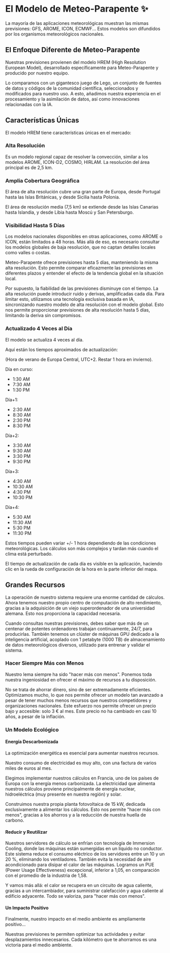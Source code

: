 # El Modelo de Meteo-Parapente ✨

La mayoría de las aplicaciones meteorológicas muestran las mismas previsiones: GFS, AROME, ICON, ECMWF... Estos modelos son difundidos por los organismos meteorológicos nacionales.

## El Enfoque Diferente de Meteo-Parapente

Nuestras previsiones provienen del modelo HREM (High Resolution European Model), desarrollado específicamente para Meteo-Parapente y producido por nuestro equipo.

Lo comparamos con un gigantesco juego de Lego, un conjunto de fuentes de datos y códigos de la comunidad científica, seleccionados y modificados para nuestro uso. A esto, añadimos nuestra experiencia en el procesamiento y la asimilación de datos, así como innovaciones relacionadas con la IA.

## Características Únicas

El modelo HREM tiene características únicas en el mercado:

### Alta Resolución

Es un modelo regional capaz de resolver la convección, similar a los modelos AROME, ICON-D2, COSMO, HIRLAM. La resolución del área principal es de 2,5 km.

### Amplia Cobertura Geográfica

El área de alta resolución cubre una gran parte de Europa, desde Portugal hasta las Islas Británicas, y desde Sicilia hasta Polonia.

El área de resolución media (7,5 km) se extiende desde las Islas Canarias hasta Islandia, y desde Libia hasta Moscú y San Petersburgo.

### Visibilidad Hasta 5 Días

Los modelos nacionales disponibles en otras aplicaciones, como AROME o ICON, están limitados a 48 horas. Más allá de eso, es necesario consultar los modelos globales de baja resolución, que no captan detalles locales como valles o costas.

Meteo-Parapente ofrece previsiones hasta 5 días, manteniendo la misma alta resolución. Esto permite comparar eficazmente las previsiones en diferentes plazos y entender el efecto de la tendencia global en la situación local.

Por supuesto, la fiabilidad de las previsiones disminuye con el tiempo. La alta resolución puede introducir ruido y derivas, amplificadas cada día. Para limitar esto, utilizamos una tecnología exclusiva basada en IA, sincronizando nuestro modelo de alta resolución con el modelo global. Esto nos permite proporcionar previsiones de alta resolución hasta 5 días, limitando la deriva sin compromisos.

### Actualizado 4 Veces al Día

El modelo se actualiza 4 veces al día.

Aquí están los tiempos aproximados de actualización:

(Hora de verano de Europa Central, UTC+2. Restar 1 hora en invierno).

Día en curso:

- 1:30 AM
- 7:30 AM
- 1:30 PM

Día+1:

- 2:30 AM
- 8:30 AM
- 2:30 PM
- 8:30 PM

Día+2:

- 3:30 AM
- 9:30 AM
- 3:30 PM
- 9:30 PM

Día+3:

- 4:30 AM
- 10:30 AM
- 4:30 PM
- 10:30 PM

Día+4:

- 5:30 AM
- 11:30 AM
- 5:30 PM
- 11:30 PM

Estos tiempos pueden variar +/- 1 hora dependiendo de las condiciones meteorológicas. Los cálculos son más complejos y tardan más cuando el clima está perturbado.

El tiempo de actualización de cada día es visible en la aplicación, haciendo clic en la rueda de configuración de la hora en la parte inferior del mapa.

## Grandes Recursos

La operación de nuestro sistema requiere una enorme cantidad de cálculos. Ahora tenemos nuestro propio centro de computación de alto rendimiento, gracias a la adquisición de un viejo superordenador de una universidad alemana. Esto nos proporciona la capacidad necesaria.

Cuando consultas nuestras previsiones, debes saber que más de un centenar de potentes ordenadores trabajan continuamente, 24/7, para producirlas. También tenemos un clúster de máquinas GPU dedicado a la inteligencia artificial, acoplado con 1 petabyte (1000 TB) de almacenamiento de datos meteorológicos diversos, utilizado para entrenar y validar el sistema.

### Hacer Siempre Más con Menos

Nuestro lema siempre ha sido "hacer más con menos". Ponemos toda nuestra ingeniosidad en ofrecer el máximo de recursos a tu disposición.

No se trata de ahorrar dinero, sino de ser extremadamente eficientes. Optimizamos mucho, lo que nos permite ofrecer un modelo tan avanzado a pesar de tener muchos menos recursos que nuestros competidores y organizaciones nacionales. Este esfuerzo nos permite ofrecer un precio bajo y accesible: solo 3 € al mes. Este precio no ha cambiado en casi 10 años, a pesar de la inflación.

### Un Modelo Ecológico

#### Energía Descarbonizada

La optimización energética es esencial para aumentar nuestros recursos.

Nuestro consumo de electricidad es muy alto, con una factura de varios miles de euros al mes.

Elegimos implementar nuestros cálculos en Francia, uno de los países de Europa con la energía menos carbonizada. La electricidad que alimenta nuestros cálculos proviene principalmente de energía nuclear, hidroeléctrica (muy presente en nuestra región) y solar.

Construimos nuestra propia planta fotovoltaica de 15 kW, dedicada exclusivamente a alimentar los cálculos. Esto nos permite "hacer más con menos", gracias a los ahorros y a la reducción de nuestra huella de carbono.

#### Reducir y Reutilizar

Nuestros servidores de cálculo se enfrían con tecnología de Immersion Cooling, donde las máquinas están sumergidas en un líquido no conductor. Este sistema reduce el consumo eléctrico de los servidores entre un 10 y un 20 %, eliminando los ventiladores. También evita la necesidad de aire acondicionado para disipar el calor de las máquinas. Logramos un PUE (Power Usage Effectiveness) excepcional, inferior a 1,05, en comparación con el promedio de la industria de 1,58.

Y vamos más allá: el calor se recupera en un circuito de agua caliente, gracias a un intercambiador, para suministrar calefacción y agua caliente al edificio adyacente. Todo se valoriza, para "hacer más con menos".

#### Un Impacto Positivo

Finalmente, nuestro impacto en el medio ambiente es ampliamente positivo...

Nuestras previsiones te permiten optimizar tus actividades y evitar desplazamientos innecesarios. Cada kilómetro que te ahorramos es una victoria para el medio ambiente.